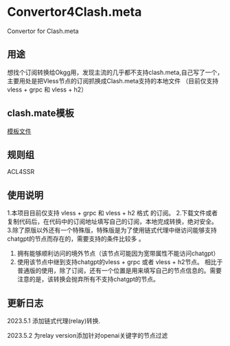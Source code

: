 # Convertor4Clash.meta
Convertor for Clash.meta

## 用途
想找个订阅转换给Okgg用，发现主流的几乎都不支持clash.meta,自己写了一个，主要用处是把Vless节点的订阅抓换成Clash.meta支持的本地文件 （目前仅支持vless + grpc 和 vless + h2）

## clash.mate模板
[模板文件](https://gist.githubusercontent.com/cadian2023major/92f23933fb910b91cc81be44eed5d4fe/raw/a722421099d4e713549fad6e5b810154e5ddddc6/OriginRule.yaml)

## 规则组
ACL4SSR

## 使用说明
1.本项目目前仅支持 vless + grpc 和 vless + h2 格式 的订阅。
2.下载文件或者复制代码后，在代码中的订阅地址填写自己的订阅，本地完成转换，绝对安全。
3.除了原版以外还有一个特殊版，特殊版是为了使用链式代理中继访问能够支持chatgpt的节点而存在的，需要支持的条件比较多 。
  1) 拥有能够顺利访问的境外节点（该节点可能因为宽带属性不能访问chatgpt）
  2) 使用该节点中继到支持chatgpt的vless + grpc 或者 vless + h2节点。
相比于普通版的使用，除了订阅，还有一个位置是用来填写自己的节点信息的。需要注意的是，该转换会抛弃所有不支持chatgpt的节点。

## 更新日志
2023.5.1 添加链式代理(relay)转换.

2023.5.2 为relay version添加针对openai关键字的节点过滤
